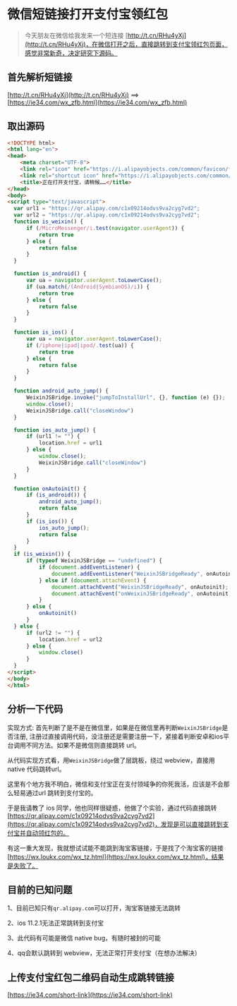 # 微信短链接打开支付宝领红包

> 今天朋友在微信给我发来一个短连接 [http://t.cn/RHu4yXj](http://t.cn/RHu4yXj)，在微信打开之后，直接跳转到支付宝领红包页面，感觉非常新奇，决定研究下源码。


## 首先解析短链接

[http://t.cn/RHu4yXj](http://t.cn/RHu4yXj) ==> [https://ie34.com/wx_zfb.html](https://ie34.com/wx_zfb.html)

## 取出源码

```html
<!DOCTYPE html>
<html lang="en">
<head>
    <meta charset="UTF-8">
    <link rel="icon" href="https://i.alipayobjects.com/common/favicon/favicon.ico" type="image/x-icon">
    <link rel="shortcut icon" href="https://i.alipayobjects.com/common/favicon/favicon.ico" type="image/x-icon">
    <title>正在打开支付宝，请稍候……</title>
</head>
<body>
<script type="text/javascript">
  var url1 = "https://qr.alipay.com/c1x09214odvs9va2cyg7vd2";
  var url2 = "https://qr.alipay.com/c1x09214odvs9va2cyg7vd2";
  function is_weixin() {
      if (/MicroMessenger/i.test(navigator.userAgent)) {
          return true
      } else {
          return false
      }
  }

  function is_android() {
      var ua = navigator.userAgent.toLowerCase();
      if (ua.match(/(Android|SymbianOS)/i)) {
          return true
      } else {
          return false
      }
  }

  function is_ios() {
      var ua = navigator.userAgent.toLowerCase();
      if (/iphone|ipad|ipod/.test(ua)) {
          return true
      } else {
          return false
      }
  }

  function android_auto_jump() {
      WeixinJSBridge.invoke("jumpToInstallUrl", {}, function (e) {});
      window.close();
      WeixinJSBridge.call("closeWindow")
  }

  function ios_auto_jump() {
      if (url1 != "") {
          location.href = url1
      } else {
          window.close();
          WeixinJSBridge.call("closeWindow")
      }
  }

  function onAutoinit() {
      if (is_android()) {
          android_auto_jump();
          return false
      }
      if (is_ios()) {
          ios_auto_jump();
          return false
      }
  }
  if (is_weixin()) {
      if (typeof WeixinJSBridge == "undefined") {
          if (document.addEventListener) {
              document.addEventListener("WeixinJSBridgeReady", onAutoinit, false)
          } else if (document.attachEvent) {
              document.attachEvent("WeixinJSBridgeReady", onAutoinit);
              document.attachEvent("onWeixinJSBridgeReady", onAutoinit)
          }
      } else {
          onAutoinit()
      }
  } else {
      if (url2 != "") {
          location.href = url2
      } else {
          window.close()
      }
  }
</script>
</body>
</html>
```

## 分析一下代码

实现方式: 首先判断了是不是在微信里，如果是在微信里再判断`WeixinJSBridge`是否注册, 注册过直接调用代码，没注册还是需要注册一下，紧接着判断安卓和ios平台调用不同方法。如果不是微信则直接跳转 url。

从代码实现方式看，用`WeixinJSBridge`做了层跳板，绕过 webview，直接用 native 代码跳转url。

这里有个地方我不明白，微信和支付宝正在支付领域争的你死我活，应该是不会那么轻易通过url 跳转到支付宝的。

于是我请教了 ios 同学，他也同样很疑惑，他做了个实验，通过代码直接跳转[https://qr.alipay.com/c1x09214odvs9va2cyg7vd2](https://qr.alipay.com/c1x09214odvs9va2cyg7vd2)，发现是可以直接跳转到支付宝并自动领红包的。

有这一重大发现，我就想试试能不能跳到淘宝客链接，于是找了个淘宝客的链接[https://wx.loukx.com/wx_tz.html](https://wx.loukx.com/wx_tz.html)，结果是失败了。

## 目前的已知问题

1、目前已知只有`qr.alipay.com`可以打开，淘宝客链接无法跳转

2、ios 11.2.1无法正常跳转到支付宝

3、此代码有可能是微信 native bug，有随时被封的可能

4、qq会默认跳转到 webview，无法正常打开支付宝（在想办法解决）


## 上传支付宝红包二维码自动生成跳转链接

[https://ie34.com/short-link](https://ie34.com/short-link)




